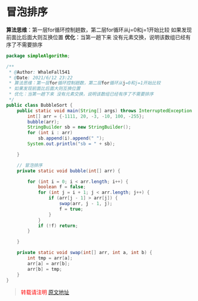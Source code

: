 

# 冒泡排序

**算法思维**：第一层for循环控制趟数，第二层for循环从j=0和j=1开始比较
如果发现前面比后面大则互换位置
**优化**：当第一趟下来 没有元素交换，说明该数组已经有序了不需要排序

```java
package simpleAlgorithm;

/**
 * @Author: WhaleFall541
 * @Date: 2021/6/12 23:22
 * 算法思维：第一层for循环控制趟数，第二层for循环从j=0和j=1开始比较
 * 如果发现前面比后面大则互换位置
 * 优化：当第一趟下来 没有元素交换，说明该数组已经有序了不需要排序
 */
public class BubbleSort {
    public static void main(String[] args) throws InterruptedException {
        int[] arr = {-1111, 20, -3, -10, 100, -255};
        bubble(arr);
        StringBuilder sb = new StringBuilder();
        for (int i : arr)
            sb.append(i).append(" ");
        System.out.println("sb = " + sb);

    }

    // 冒泡排序
    private static void bubble(int[] arr) {

        for (int i = 0; i < arr.length; i++) {
            boolean f = false;
            for (int j = i + 1; j < arr.length; j++) {
                if (arr[j - 1] > arr[j]) {
                    swap(arr, j - 1, j);
                    f = true;
                }
            }
            if (!f) return;
        }

    }

    private static void swap(int[] arr, int a, int b) {
        int tmp = arr[a];
        arr[a] = arr[b];
        arr[b] = tmp;
    }
}
```



> <font color="red" >转载请注明 [原文地址](https://www.cnblogs.com/whalefall541/p/14879376.html)</font>

